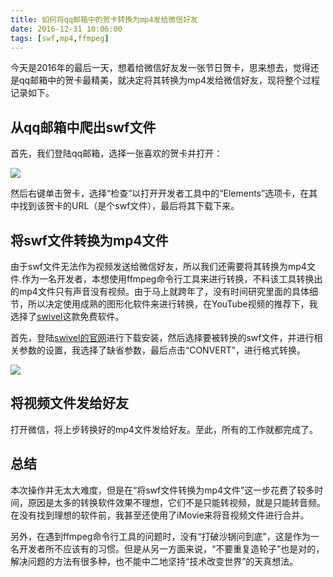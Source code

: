 ```yaml
---
title: 如何将qq邮箱中的贺卡转换为mp4发给微信好友
date: 2016-12-31 10:06:00
tags: [swf,mp4,ffmpeg]
---
```


今天是2016年的最后一天，想着给微信好友发一张节日贺卡，思来想去，觉得还是qq邮箱中的贺卡最精美，就决定将其转换为mp4发给微信好友，现将整个过程记录如下。

<!--more-->

## 从qq邮箱中爬出swf文件

首先，我们登陆qq邮箱，选择一张喜欢的贺卡并打开：

![](https://ws1.sinaimg.cn/large/83900b4egw1fbabzunck1j21kw0wmgop.jpg)

然后右键单击贺卡，选择“检查”以打开开发者工具中的“Elements”选项卡，在其中找到该贺卡的URL（是个swf文件），最后将其下载下来。

## 将swf文件转换为mp4文件

由于swf文件无法作为视频发送给微信好友，所以我们还需要将其转换为mp4文件.作为一名开发者，本想使用ffmpeg命令行工具来进行转换，不料该工具转换出的mp4文件只有声音没有视频。由于马上就跨年了，没有时间研究里面的具体细节，所以决定使用成熟的图形化软件来进行转换，在YouTube视频的推荐下，我选择了[swivel](http://www.newgrounds.com/wiki/creator-resources/flash-resources/swivel)这款免费软件。

首先，登陆[swivel的官网](http://www.newgrounds.com/wiki/creator-resources/flash-resources/swivel)进行下载安装，然后选择要被转换的swf文件，并进行相关参数的设置，我选择了缺省参数，最后点击“CONVERT”，进行格式转换。

![](https://ws1.sinaimg.cn/large/83900b4egw1fbacbqb7y7j20jg0bsn0g.jpg)

## 将视频文件发给好友

打开微信，将上步转换好的mp4文件发给好友。至此，所有的工作就都完成了。

## 总结

本次操作并无太大难度，但是在“将swf文件转换为mp4文件”这一步花费了较多时间，原因是太多的转换软件效果不理想，它们不是只能转视频，就是只能转音频。在没有找到理想的软件前，我甚至还使用了iMovie来将音视频文件进行合并。

另外，在遇到ffmpeg命令行工具的问题时，没有“打破沙锅问到底”，这是作为一名开发者所不应该有的习惯。但是从另一方面来说，“不要重复造轮子”也是对的，解决问题的方法有很多种，也不能中二地坚持“技术改变世界”的天真想法。
